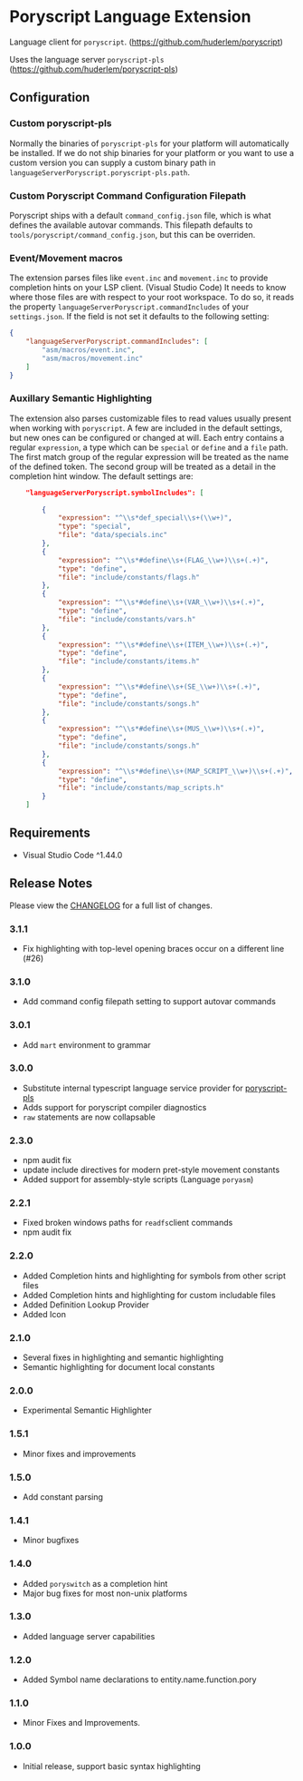 # Poryscript Language Extension

Language client for `poryscript`. (https://github.com/huderlem/poryscript)

Uses the language server `poryscript-pls` (https://github.com/huderlem/poryscript-pls)

## Configuration

### Custom poryscript-pls

Normally the binaries of `poryscript-pls` for your platform will automatically be installed. If we do not ship binaries for your platform or you want to use a custom version you can supply a custom binary path in `languageServerPoryscript.poryscript-pls.path`.

### Custom Poryscript Command Configuration Filepath

Poryscript ships with a default `command_config.json` file, which is what defines the available autovar commands. This filepath defaults to `tools/poryscript/command_config.json`, but this can be overriden.

### Event/Movement macros

The extension parses files like `event.inc` and `movement.inc` to provide completion hints on your LSP client. (Visual Studio Code)
It needs to know where those files are with respect to your root workspace. To do so, it reads the property `languageServerPoryscript.commandIncludes` of your `settings.json`.
If the field is not set it defaults to the following setting:

```json
{
    "languageServerPoryscript.commandIncludes": [
        "asm/macros/event.inc",
        "asm/macros/movement.inc"
    ]
}
```

### Auxillary Semantic Highlighting

The extension also parses customizable files to read values usually present when working with `poryscript`. A few are included in the default settings, but new ones can be configured or changed at will. Each entry contains a regular `expression`, a type which can be `special` or `define` and a `file` path. The first match group of the regular expression will be treated as the name of the defined token. The second group will be treated as a detail in the completion hint window. The default settings are:

```json
    "languageServerPoryscript.symbolIncludes": [
    
        {
            "expression": "^\\s*def_special\\s+(\\w+)",
            "type": "special",
            "file": "data/specials.inc"
        },
        {
            "expression": "^\\s*#define\\s+(FLAG_\\w+)\\s+(.+)",
            "type": "define",
            "file": "include/constants/flags.h"
        },
        {
            "expression": "^\\s*#define\\s+(VAR_\\w+)\\s+(.+)",
            "type": "define",
            "file": "include/constants/vars.h"
        },
        {
            "expression": "^\\s*#define\\s+(ITEM_\\w+)\\s+(.+)",
            "type": "define",
            "file": "include/constants/items.h"
        },
        {
            "expression": "^\\s*#define\\s+(SE_\\w+)\\s+(.+)",
            "type": "define",
            "file": "include/constants/songs.h"
        },
        {
            "expression": "^\\s*#define\\s+(MUS_\\w+)\\s+(.+)",
            "type": "define",
            "file": "include/constants/songs.h"
        },
        {
            "expression": "^\\s*#define\\s+(MAP_SCRIPT_\\w+)\\s+(.+)",
            "type": "define",
            "file": "include/constants/map_scripts.h"
        }
    ]
```

## Requirements

* Visual Studio Code ^1.44.0

## Release Notes

Please view the [CHANGELOG](CHANGELOG.md) for a full list of changes.

### 3.1.1

* Fix highlighting with top-level opening braces occur on a different line (#26)

### 3.1.0

* Add command config filepath setting to support autovar commands

### 3.0.1

* Add `mart` environment to grammar
### 3.0.0

* Substitute internal typescript language service provider for [poryscript-pls](https://github.com/huderlem/poryscript-pls)
* Adds support for poryscript compiler diagnostics
* `raw` statements are now collapsable

### 2.3.0

* npm audit fix
* update include directives for modern pret-style movement constants
* Added support for assembly-style scripts (Language `poryasm`)

### 2.2.1

* Fixed broken windows paths for `readfs`client commands
* npm audit fix

### 2.2.0

* Added Completion hints and highlighting for symbols from other script files
* Added Completion hints and highlighting for custom includable files
* Added Definition Lookup Provider
* Added Icon

### 2.1.0

* Several fixes in highlighting and semantic highlighting
* Semantic highlighting for document local constants

### 2.0.0

* Experimental Semantic Highlighter

### 1.5.1

* Minor fixes and improvements

### 1.5.0

* Add constant parsing

### 1.4.1

* Minor bugfixes

### 1.4.0

* Added `poryswitch` as a completion hint
* Major bug fixes for most non-unix platforms

### 1.3.0

* Added language server capabilities

### 1.2.0

* Added Symbol name declarations to entity.name.function.pory

### 1.1.0

* Minor Fixes and Improvements.

### 1.0.0

* Initial release, support basic syntax highlighting
